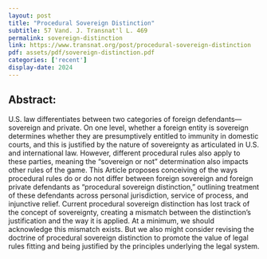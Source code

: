 ```yaml
---
layout: post
title: "Procedural Sovereign Distinction"
subtitle: 57 Vand. J. Transnat'l L. 469
permalink: sovereign-distinction
link: https://www.transnat.org/post/procedural-sovereign-distinction
pdf: assets/pdf/sovereign-distinction.pdf
categories: ['recent']
display-date: 2024
---
```


<h2>Abstract:</h2>
U.S. law differentiates between two categories of foreign defendants—sovereign and private. On one level, whether a foreign entity is sovereign determines whether they are presumptively entitled to immunity in domestic courts, and this is justified by the nature of sovereignty as articulated in U.S. and international law. However, different procedural rules also apply to these parties, meaning the “sovereign or not” determination also impacts other rules of the game. This Article proposes conceiving of the ways procedural rules do or do not differ between foreign sovereign and foreign private defendants as “procedural sovereign distinction,” outlining treatment of these defendants across personal jurisdiction, service of process, and injunctive relief. Current procedural sovereign distinction has lost track of the concept of sovereignty, creating a mismatch between the distinction’s justification and the way it is applied. At a minimum, we should acknowledge this mismatch exists. But we also might consider revising the doctrine of procedural sovereign distinction to promote the value of legal rules fitting and being justified by the principles underlying the legal system.
